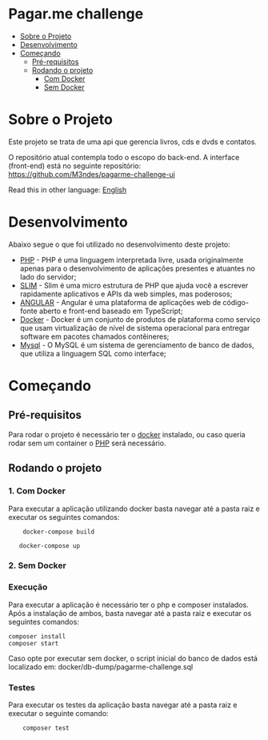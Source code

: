 

<!-- TABLE OF CONTENTS -->

# Pagar.me challenge

- [Sobre o Projeto](#sobre-o-projeto)
- [Desenvolvimento](#desenvolvimento)
- [Começando](#começando)
  - [Pré-requisitos](#pr%C3%A9-requisitos)
  - [Rodando o projeto](#rodando-o-projeto)
      - [Com Docker](#com-docker)
      - [Sem Docker](#sem-docker)

<!-- ABOUT THE PROJECT -->

# Sobre o Projeto

Este projeto se trata de uma api que gerencia livros, cds e dvds e contatos.

O repositório atual contempla todo o escopo do back-end.
A interface (front-end) está no seguinte repositório: https://github.com/M3ndes/pagarme-challenge-ui

Read this in other language: [English](README.en.md) 
# Desenvolvimento

Abaixo segue o que foi utilizado no desenvolvimento deste projeto:

- [PHP](https://www.php.net/) - PHP é uma linguagem interpretada livre, usada originalmente apenas para o desenvolvimento de aplicações presentes e atuantes no lado do servidor;
- [SLIM](https://www.slimframework.com/) - Slim é uma micro estrutura de PHP que ajuda você a escrever rapidamente aplicativos e APIs da web simples, mas poderosos;
- [ANGULAR](http://angular.io/) - Angular é uma plataforma de aplicações web de código-fonte aberto e front-end baseado em TypeScript;
- [Docker](https://www.docker.com/) - Docker é um conjunto de produtos de plataforma como serviço que usam virtualização de nível de sistema operacional para entregar software em pacotes chamados contêineres;
- [Mysql](https://www.mysql.com/) - O MySQL é um sistema de gerenciamento de banco de dados, que utiliza a linguagem SQL como interface;

<!-- GETTING STARTED -->

# Começando

## Pré-requisitos
Para rodar o projeto é necessário ter o [docker](https://www.docker.com/) instalado, ou caso queria rodar sem um container o [PHP](https://www.php.net/) será necessário.

## Rodando o projeto
### 1. Com Docker
Para executar a aplicação utilizando docker basta navegar até a pasta raiz e executar os seguintes comandos:

```shell=
    docker-compose build
```

```shell=
   docker-compose up

```

### 2. Sem Docker

### Execução
Para executar a aplicação é necessário ter o php e composer instalados. Após a instalação de ambos, basta navegar até a pasta raiz e executar os seguintes comandos:

```shell=
composer install
composer start
```
Caso opte por executar sem docker, o script inicial do banco de dados está localizado em: docker/db-dump/pagarme-challenge.sql

### Testes
Para executar os testes da aplicação basta navegar até a pasta raiz e executar o seguinte comando:

```shell=
    composer test
```

    
